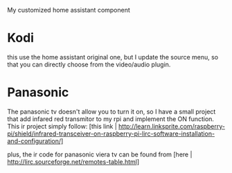 My customized home assistant component

# Kodi
this use the home assistant original one, but I update the source menu,
so that you can directly choose from the video/audio plugin.

# Panasonic
The panasonic tv doesn't allow you to turn it on, so I have a small project that
add infared red transmitor to my rpi and implement the ON function.
This ir project simply follow:
[this link | http://learn.linksprite.com/raspberry-pi/shield/infrared-transceiver-on-raspberry-pi-lirc-software-installation-and-configuration/]

plus, the ir code for panasonic viera tv can be found from [here | http://lirc.sourceforge.net/remotes-table.html]
